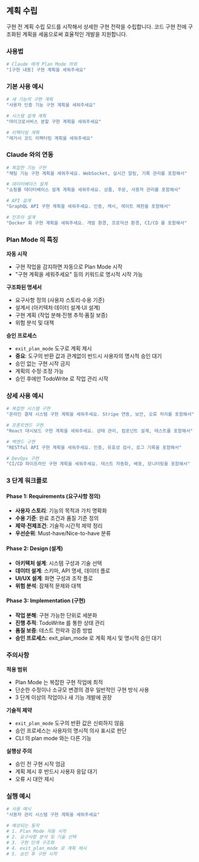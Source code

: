 ## 계획 수립

구현 전 계획 수립 모드를 시작해서 상세한 구현 전략을 수립합니다. 코드 구현 전에 구조화된 계획을 세움으로써 효율적인 개발을 지원합니다.

### 사용법

```bash
# Claude 에게 Plan Mode 의뢰
"[구현 내용] 구현 계획을 세워주세요"
```

### 기본 사용 예시

```bash
# 새 기능의 구현 계획
"사용자 인증 기능 구현 계획을 세워주세요"

# 시스템 설계 계획
"마이크로서비스 분할 구현 계획을 세워주세요"

# 리팩터링 계획
"레거시 코드 리팩터링 계획을 세워주세요"
```

### Claude 와의 연동

```bash
# 복잡한 기능 구현
"채팅 기능 구현 계획을 세워주세요. WebSocket, 실시간 알림, 기록 관리를 포함해서"

# 데이터베이스 설계
"쇼핑몰 데이터베이스 설계 계획을 세워주세요. 상품, 주문, 사용자 관리를 포함해서"

# API 설계
"GraphQL API 구현 계획을 세워주세요. 인증, 캐시, 레이트 제한을 포함해서"

# 인프라 설계
"Docker 화 구현 계획을 세워주세요. 개발 환경, 프로덕션 환경, CI/CD 를 포함해서"
```

### Plan Mode 의 특징

**자동 시작**

- 구현 작업을 감지하면 자동으로 Plan Mode 시작
- "구현 계획을 세워주세요" 등의 키워드로 명시적 시작 가능

**구조화된 명세서**

- 요구사항 정의 (사용자 스토리·수용 기준)
- 설계서 (아키텍처·데이터 설계·UI 설계)
- 구현 계획 (작업 분해·진행 추적·품질 보증)
- 위험 분석 및 대책

**승인 프로세스**

- `exit_plan_mode` 도구로 계획 제시
- **중요**: 도구의 반환 값과 관계없이 반드시 사용자의 명시적 승인 대기
- 승인 없는 구현 시작 금지
- 계획의 수정·조정 가능
- 승인 후에만 TodoWrite 로 작업 관리 시작

### 상세 사용 예시

```bash
# 복잡한 시스템 구현
"온라인 결제 시스템 구현 계획을 세워주세요. Stripe 연동, 보안, 오류 처리를 포함해서"

# 프론트엔드 구현
"React 대시보드 구현 계획을 세워주세요. 상태 관리, 컴포넌트 설계, 테스트를 포함해서"

# 백엔드 구현
"RESTful API 구현 계획을 세워주세요. 인증, 유효성 검사, 로그 기록을 포함해서"

# DevOps 구현
"CI/CD 파이프라인 구현 계획을 세워주세요. 테스트 자동화, 배포, 모니터링을 포함해서"
```

### 3 단계 워크플로

#### Phase 1: Requirements (요구사항 정의)

- **사용자 스토리**: 기능의 목적과 가치 명확화
- **수용 기준**: 완료 조건과 품질 기준 정의
- **제약·전제조건**: 기술적·시간적 제약 정리
- **우선순위**: Must-have/Nice-to-have 분류

#### Phase 2: Design (설계)

- **아키텍처 설계**: 시스템 구성과 기술 선택
- **데이터 설계**: 스키마, API 명세, 데이터 플로
- **UI/UX 설계**: 화면 구성과 조작 플로
- **위험 분석**: 잠재적 문제와 대책

#### Phase 3: Implementation (구현)

- **작업 분해**: 구현 가능한 단위로 세분화
- **진행 추적**: TodoWrite 를 통한 상태 관리
- **품질 보증**: 테스트 전략과 검증 방법
- **승인 프로세스**: exit_plan_mode 로 계획 제시 및 명시적 승인 대기

### 주의사항

**적용 범위**

- Plan Mode 는 복잡한 구현 작업에 최적
- 단순한 수정이나 소규모 변경의 경우 일반적인 구현 방식 사용
- 3 단계 이상의 작업이나 새 기능 개발에 권장

**기술적 제약**

- `exit_plan_mode` 도구의 반환 값은 신뢰하지 않음
- 승인 프로세스는 사용자의 명시적 의사 표시로 판단
- CLI 의 plan mode 와는 다른 기능

**실행상 주의**

- 승인 전 구현 시작 엄금
- 계획 제시 후 반드시 사용자 응답 대기
- 오류 시 대안 제시

### 실행 예시

```bash
# 사용 예시
"사용자 관리 시스템 구현 계획을 세워주세요"

# 예상되는 동작
# 1. Plan Mode 자동 시작
# 2. 요구사항 분석 및 기술 선택
# 3. 구현 단계 구조화
# 4. exit_plan_mode 로 계획 제시
# 5. 승인 후 구현 시작
```
